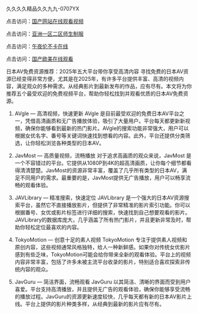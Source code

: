 久久久久精品久久九九-0707YX

点击访问：<a href="https://gfd-5xg.pages.dev/">国产网站在线观看视频</a>

点击访问：<a href="https://fdhf-454.pages.dev/">亚洲一区二区师生制服</a>

点击访问：<a href="https://bered.pages.dev/">午夜伦不卡在线</a>

点击访问：<a href="https://rtj-3zo.pages.dev/">国产欧美在线观看</a>

日本AV免费资源推荐：2025年五大平台带你享受高清内容
寻找免费的日本AV资源已经变得非常方便，尤其是在2025年，有许多平台提供丰富、高清的视频内容，满足观众的多种需求。从经典影片到最新发布的作品，应有尽有。本文将为你推荐五个最受欢迎的免费视频平台，帮助你轻松找到并观看优质的日本AV免费资源。

1. AVgle — 高清视频，快速更新
AVgle 是目前最受欢迎的免费日本AV平台之一，凭借高清画质和无广告播放体验，吸引了大量用户。平台每天都更新新视频，确保你能够看到最新的热门影片。AVgle的搜索功能非常强大，用户可以根据女优名字、番号等关键词快速找到想看的内容。此外，平台还提供分类筛选，让你轻松浏览各种类型的日本AV。

2. JavMost — 高质量视频，流畅播放
对于追求高画质的观众来说，JavMost 是一个不容错过的平台。它提供从1080P到4K的超高清画质，让你每个细节都看得清清楚楚。JavMost的资源非常丰富，覆盖了几乎所有类型的日本AV，满足不同用户的需求。最重要的是，JavMost提供无广告播放，用户可以畅享流畅的观看体验。

3. JAVLibrary — 精准搜索，快速定位
JAVLibrary 是一个强大的日本AV资源搜索平台，虽然它不直接播放影片，但提供了非常精准的影片索引功能。你可以根据番号、女优或影片标签进行详细的搜索，快速找到自己想要观看的影片。JAVLibrary的数据库庞大，几乎涵盖了所有热门影片，并且更新非常及时，帮助你轻松定位最喜欢的内容。

4. TokyoMotion — 创意十足的素人视频
TokyoMotion 专注于提供素人视频和原创内容，这些视频通常风格独特，给人一种新鲜感。如果你对传统女优影片感到有些乏味，TokyoMotion可能会给你带来全新的观看体验。平台上的视频内容非常丰富，包括了许多未被主流平台收录的影片，特别适合喜欢探索非传统内容的观众。

5. JavGuru — 简洁界面，流畅观看
JavGuru 以其简洁、清晰的界面而受到用户喜爱。平台支持高清播放，并且提供无广告的观看体验，确保你能够享受流畅的播放过程。JavGuru的资源更新速度较快，几乎每天都有新的日本AV影片上线。平台上提供的影片种类多样，从经典到最新的影片应有尽有。

<span style="display:none;">[Canonical link]( https://github.com/hann20250707/hann20250707 ）</span>
